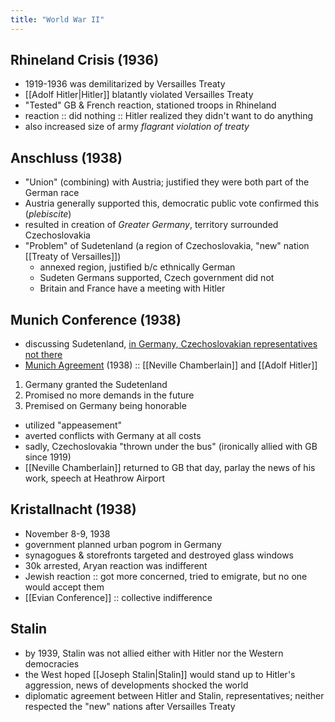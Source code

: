 ```yaml
---
title: "World War II"
---
```

## Rhineland Crisis (1936)
- 1919-1936 was demilitarized by Versailles Treaty
- [[Adolf Hitler|Hitler]] blatantly violated Versailles Treaty
- "Tested" GB & French reaction, stationed troops in Rhineland
- reaction :: did nothing :: Hitler realized they didn't want to do anything
- also increased size of army *flagrant violation of treaty*
## Anschluss (1938)
- "Union" (combining) with Austria; justified they were both part of the German race
- Austria generally supported this, democratic public vote confirmed this (*plebiscite*)
- resulted in creation of *Greater Germany*, territory surrounded Czechoslovakia
- "Problem" of Sudetenland (a region of Czechoslovakia, "new" nation [[Treaty of Versailles]])
	- annexed region, justified b/c ethnically German
	- Sudeten Germans supported, Czech government did not
	- Britain and France have a meeting with Hitler
## Munich Conference (1938)
- discussing Sudetenland, <u>in Germany, Czechoslovakian representatives not there</u>
- <u>Munich Agreement</u> (1938) :: [[Neville Chamberlain]] and [[Adolf Hitler]]
1. Germany granted the Sudetenland
2. Promised no more demands in the future
3. Premised on Germany being honorable
- utilized "appeasement"
- averted conflicts with Germany at all costs
- sadly, Czechoslovakia "thrown under the bus" (ironically allied with GB since 1919)
- [[Neville Chamberlain]] returned to GB that day, parlay the news of his work, speech at Heathrow Airport
## Kristallnacht (1938)
- November 8-9, 1938
- government planned urban pogrom in Germany
- synagogues & storefronts targeted and destroyed glass windows
- 30k arrested, Aryan reaction was indifferent
- Jewish reaction :: got more concerned, tried to emigrate, but no one would accept them
- [[Evian Conference]] :: collective indifference
## Stalin
- by 1939, Stalin was not allied either with Hitler nor the Western democracies
- the West hoped [[Joseph Stalin|Stalin]] would stand up to Hitler's aggression, news of developments shocked the world
- diplomatic agreement between Hitler and Stalin, representatives; neither respected the "new" nations after Versailles Treaty